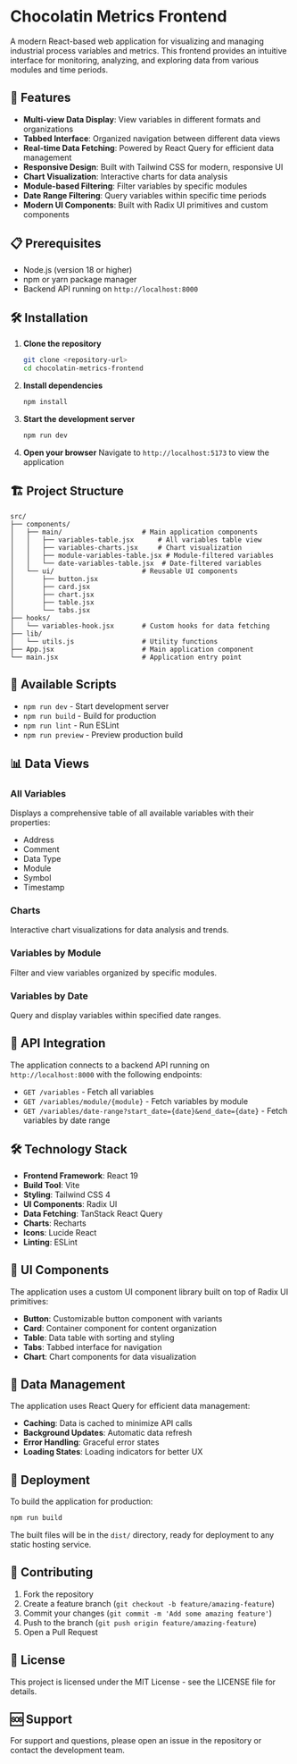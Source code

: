 # Chocolatin Metrics Frontend

A modern React-based web application for visualizing and managing industrial process variables and metrics. This frontend provides an intuitive interface for monitoring, analyzing, and exploring data from various modules and time periods.

## 🚀 Features

- **Multi-view Data Display**: View variables in different formats and organizations
- **Tabbed Interface**: Organized navigation between different data views
- **Real-time Data Fetching**: Powered by React Query for efficient data management
- **Responsive Design**: Built with Tailwind CSS for modern, responsive UI
- **Chart Visualization**: Interactive charts for data analysis
- **Module-based Filtering**: Filter variables by specific modules
- **Date Range Filtering**: Query variables within specific time periods
- **Modern UI Components**: Built with Radix UI primitives and custom components

## 📋 Prerequisites

- Node.js (version 18 or higher)
- npm or yarn package manager
- Backend API running on `http://localhost:8000`

## 🛠️ Installation

1. **Clone the repository**
   ```bash
   git clone <repository-url>
   cd chocolatin-metrics-frontend
   ```

2. **Install dependencies**
   ```bash
   npm install
   ```

3. **Start the development server**
   ```bash
   npm run dev
   ```

4. **Open your browser**
   Navigate to `http://localhost:5173` to view the application

## 🏗️ Project Structure

```
src/
├── components/
│   ├── main/                    # Main application components
│   │   ├── variables-table.jsx      # All variables table view
│   │   ├── variables-charts.jsx     # Chart visualization
│   │   ├── module-variables-table.jsx # Module-filtered variables
│   │   └── date-variables-table.jsx  # Date-filtered variables
│   └── ui/                      # Reusable UI components
│       ├── button.jsx
│       ├── card.jsx
│       ├── chart.jsx
│       ├── table.jsx
│       └── tabs.jsx
├── hooks/
│   └── variables-hook.jsx       # Custom hooks for data fetching
├── lib/
│   └── utils.js                 # Utility functions
├── App.jsx                      # Main application component
└── main.jsx                     # Application entry point
```

## 🎯 Available Scripts

- `npm run dev` - Start development server
- `npm run build` - Build for production
- `npm run lint` - Run ESLint
- `npm run preview` - Preview production build

## 📊 Data Views

### All Variables
Displays a comprehensive table of all available variables with their properties:
- Address
- Comment
- Data Type
- Module
- Symbol
- Timestamp

### Charts
Interactive chart visualizations for data analysis and trends.

### Variables by Module
Filter and view variables organized by specific modules.

### Variables by Date
Query and display variables within specified date ranges.

## 🔧 API Integration

The application connects to a backend API running on `http://localhost:8000` with the following endpoints:

- `GET /variables` - Fetch all variables
- `GET /variables/module/{module}` - Fetch variables by module
- `GET /variables/date-range?start_date={date}&end_date={date}` - Fetch variables by date range

## 🛠️ Technology Stack

- **Frontend Framework**: React 19
- **Build Tool**: Vite
- **Styling**: Tailwind CSS 4
- **UI Components**: Radix UI
- **Data Fetching**: TanStack React Query
- **Charts**: Recharts
- **Icons**: Lucide React
- **Linting**: ESLint

## 🎨 UI Components

The application uses a custom UI component library built on top of Radix UI primitives:

- **Button**: Customizable button component with variants
- **Card**: Container component for content organization
- **Table**: Data table with sorting and styling
- **Tabs**: Tabbed interface for navigation
- **Chart**: Chart components for data visualization

## 🔄 Data Management

The application uses React Query for efficient data management:

- **Caching**: Data is cached to minimize API calls
- **Background Updates**: Automatic data refresh
- **Error Handling**: Graceful error states
- **Loading States**: Loading indicators for better UX

## 🚀 Deployment

To build the application for production:

```bash
npm run build
```

The built files will be in the `dist/` directory, ready for deployment to any static hosting service.

## 🤝 Contributing

1. Fork the repository
2. Create a feature branch (`git checkout -b feature/amazing-feature`)
3. Commit your changes (`git commit -m 'Add some amazing feature'`)
4. Push to the branch (`git push origin feature/amazing-feature`)
5. Open a Pull Request

## 📝 License

This project is licensed under the MIT License - see the LICENSE file for details.

## 🆘 Support

For support and questions, please open an issue in the repository or contact the development team.